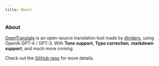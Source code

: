 ```yaml
---
title: About
---
```


<div class="text-center">
  <!-- You can use Vue components inside markdown -->
  <div i-carbon-dicom-overlay class="text-4xl -mb-6 m-auto" />
  <h3>About</h3>
</div>

[OpenTranslate](https://github.com/riderx/opentranslate) is an open-source translation tool made by [@riderx](https://github.com/riderx), using OpenAi GPT-4 / GPT-3. With **Tone support**, **Typo correction**, **markdown support**, and much more coming.

Check out the [GitHub repo](https://github.com/riderx/opentranslate) for more details.
